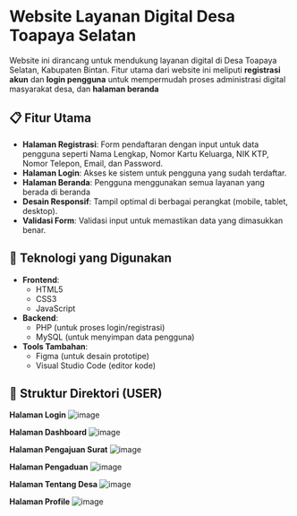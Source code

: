 # Website Layanan Digital Desa Toapaya Selatan

Website ini dirancang untuk mendukung layanan digital di Desa Toapaya Selatan, Kabupaten Bintan. Fitur utama dari website ini meliputi **registrasi akun** dan **login pengguna** untuk mempermudah proses administrasi digital masyarakat desa, dan **halaman beranda**

## 📋 Fitur Utama
- **Halaman Registrasi**: Form pendaftaran dengan input untuk data pengguna seperti Nama Lengkap, Nomor Kartu Keluarga, NIK KTP, Nomor Telepon, Email, dan Password.
- **Halaman Login**: Akses ke sistem untuk pengguna yang sudah terdaftar.
- **Halaman Beranda**: Pengguna menggunakan semua layanan yang berada di beranda
- **Desain Responsif**: Tampil optimal di berbagai perangkat (mobile, tablet, desktop).
- **Validasi Form**: Validasi input untuk memastikan data yang dimasukkan benar.

## 🚀 Teknologi yang Digunakan
- **Frontend**: 
  - HTML5
  - CSS3
  - JavaScript
- **Backend**: 
  - PHP (untuk proses login/registrasi)
  - MySQL (untuk menyimpan data pengguna)
- **Tools Tambahan**:
  - Figma (untuk desain prototipe)
  - Visual Studio Code (editor kode)

## 📂 Struktur Direktori (USER)
**Halaman Login**
![image](https://github.com/user-attachments/assets/c90455b1-95a0-4261-be9e-391427396582)

**Halaman Dashboard**
![image](https://github.com/user-attachments/assets/8727d4fd-5c97-4f96-9e10-47754a946fb4)

**Halaman Pengajuan Surat**
![image](https://github.com/user-attachments/assets/39488548-f927-44ef-924b-b1153668a385)

**Halaman Pengaduan**
![image](https://github.com/user-attachments/assets/79f7607e-8d1d-4fad-9bdc-0b93e5f79b5b)

**Halaman Tentang Desa**
![image](https://github.com/user-attachments/assets/494c2e37-9138-495f-84be-cda1f55d9407)

**Halaman Profile**
![image](https://github.com/user-attachments/assets/44e23101-039a-44bb-ba94-053794046762)






